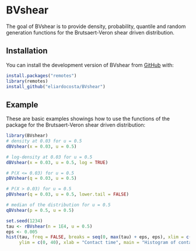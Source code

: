 
# BVshear

<!-- badges: start -->
<!-- badges: end -->

The goal of BVshear is to provide density, probability, quantile and random generation functions for the Brutsaert-Veron shear driven distribution.

## Installation

You can install the development version of BVshear from [GitHub](https://github.com/eliardocosta) with:

``` r
install.packages("remotes")
library(remotes)
install_github("eliardocosta/BVshear")
```

## Example

These are basic examples showings how to use the functions of the package for the Brutsaert-Veron shear driven distribution:

``` r
library(BVshear)
# density at 0.03 for u = 0.5
dBVshear(x = 0.03, u = 0.5) 

# log-density at 0.03 for u = 0.5
dBVshear(x = 0.03, u = 0.5, log = TRUE) 

# P(X <= 0.03) for u = 0.5
pBVshear(q = 0.03, u = 0.5) 

# P(X > 0.03) for u = 0.5
pBVshear(q = 0.03, u = 0.5, lower.tail = FALSE) 

# median of the distribution for u = 0.5
qBVshear(p = 0.5, u = 0.5)

set.seed(1234)
tau <- rBVshear(n = 1E4, u = 0.5)
eps <- 0.005
hist(tau, freq = FALSE, breaks = seq(0, max(tau) + eps, eps), xlim = c(0, 0.2), 
     ylim = c(0, 40), xlab = "Contact time", main = "Histogram of contact times")
```

